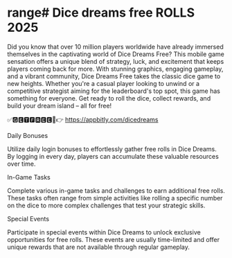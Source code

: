# range# Dice dreams free ROLLS 2025


Did you know that over 10 million players worldwide have already immersed themselves in the captivating world of Dice Dreams Free? This mobile game sensation offers a unique blend of strategy, luck, and excitement that keeps players coming back for more. With stunning graphics, engaging gameplay, and a vibrant community, Dice Dreams Free takes the classic dice game to new heights. Whether you're a casual player looking to unwind or a competitive strategist aiming for the leaderboard's top spot, this game has something for everyone. Get ready to roll the dice, collect rewards, and build your dream island – all for free!



✅🅶🅴🆃🅵🆁🅴🅴🔴👉 https://appbitly.com/dicedreams




Daily Bonuses

Utilize daily login bonuses to effortlessly gather free rolls in Dice Dreams. By logging in every day, players can accumulate these valuable resources over time.

In-Game Tasks

Complete various in-game tasks and challenges to earn additional free rolls. These tasks often range from simple activities like rolling a specific number on the dice to more complex challenges that test your strategic skills.

Special Events

Participate in special events within Dice Dreams to unlock exclusive opportunities for free rolls. These events are usually time-limited and offer unique rewards that are not available through regular gameplay.
